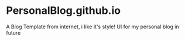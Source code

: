 # PersonalBlog.github.io
A Blog Template from internet, i like it's style!
UI for my personal blog in future
